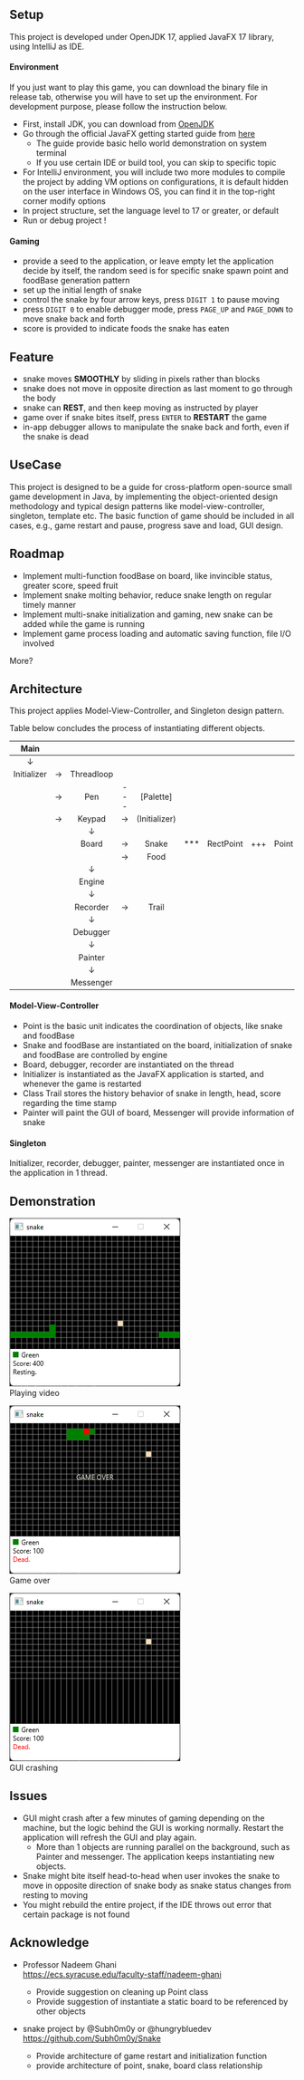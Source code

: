 
## Setup
This project is developed under OpenJDK 17,
applied JavaFX 17 library,
using IntelliJ as IDE.
#### Environment

If you just want to play this game, you can download the binary file
in release tab, otherwise you will have to set up the environment. 
For development purpose, please follow the instruction below.

- First, install JDK, you can download from [OpenJDK](http://jdk.java.net/java-se-ri/17)
- Go through the official JavaFX getting started guide from [here](https://openjfx.io/openjfx-docs/#introduction)
  - The guide provide basic hello world demonstration on system terminal
  - If you use certain IDE or build tool, you can skip to specific topic
- For IntelliJ environment, you will include two more modules to compile 
the project by adding VM options on configurations,
it is default hidden on the user interface in Windows OS, you can find it
in the top-right corner modify options
- In project structure, set the language level to 17 or greater, or default
- Run or debug project !

#### Gaming
- provide a seed to the application, or leave empty let the application 
decide by itself, the random seed is for specific snake spawn point and 
foodBase generation pattern
- set up the initial length of snake
- control the snake by four arrow keys, press `DIGIT 1` to pause moving
- press `DIGIT 0` to enable debugger mode, press `PAGE_UP` and `PAGE_DOWN`
to move snake back and forth
- score is provided to indicate foods the snake has eaten

## Feature
- snake moves **SMOOTHLY** by sliding in pixels rather than blocks
- snake does not move in opposite direction as last moment
to go through the body
- snake can **REST**, and then keep moving as 
instructed by player
- game over if snake bites itself, press `ENTER` to **RESTART** the game
- in-app debugger allows to manipulate the snake back and forth,
even if the snake is dead

## UseCase
This project is designed to be a guide for cross-platform
open-source small game development in Java,
by implementing the object-oriented design methodology and typical
design patterns like model-view-controller, singleton, template etc. 
The basic function of game should be included in all cases,
e.g., game restart and pause, progress save and load, GUI design.

## Roadmap
- Implement multi-function foodBase on board, like invincible status, 
greater score, speed fruit
- Implement snake molting behavior, reduce snake length on regular timely
manner
- Implement multi-snake initialization and gaming, new snake can be added
while the game is running
- Implement game process loading and automatic saving function, 
file I/O involved

More?

## Architecture
This project applies Model-View-Controller, and Singleton design pattern. 

Table below concludes the process of instantiating different objects.

|    Main     |||||||||
|:-----------:|:----------------:|:-----:|:---:|:---:|:---:|:---:|:---:|:---:|
|   &#8595;   |||||||
| Initializer |    &#8594;     |Threadloop|
|| &#8594;|Pen|---|[Palette]|||||
|             |    &#8594;     |  Keypad| &#8594; | (Initializer)||  
|             | |   &#8595;   | |||
|             ||Board |&#8594;| Snake|***|RectPoint|+++|Point
||||   &#8594;   | Food|||
|||   &#8595;   ||||
|||   Engine   || || ||
|||   &#8595;   ||||
|||  Recorder   |&#8594;|Trail||
|||   &#8595;   ||||
|||  Debugger   ||||
|||   &#8595;   ||||
|||   Painter   ||||
|||   &#8595;   ||||
|||  Messenger  ||||

#### Model-View-Controller
- Point is the basic unit indicates the coordination of objects, like
snake and foodBase
- Snake and foodBase are instantiated on the board, initialization of snake
and foodBase are controlled by engine
- Board, debugger, recorder are instantiated on the thread
- Initializer is instantiated as the JavaFX application is started,
and whenever the game is restarted
- Class Trail stores the history behavior of snake in 
length, head, score regarding the time stamp
- Painter will paint the GUI of board, Messenger will provide
information of snake

#### Singleton
Initializer, recorder, debugger, painter, messenger are instantiated
once in the application in 1 thread.
## Demonstration
![link](Images/Play.png "Title text") \
Playing video

![link](Images/Game_over.png "Title text") \
Game over

![link](Images/GUI_crashed.png "Title text") \
GUI crashing
## Issues
- GUI might crash after a few minutes of gaming depending on the 
machine, but the logic behind the GUI is working normally.
Restart the application will refresh the GUI and play again.
  - More than 1 objects are running parallel on the background, such as
  Painter and messenger. The application keeps instantiating new
  objects.
- Snake might bite itself head-to-head when user invokes the snake
to move in opposite direction of snake body as snake status changes
from resting to moving
- You might rebuild the entire project, if the IDE throws out
error that certain package is not found

## Acknowledge
- Professor Nadeem Ghani \
  https://ecs.syracuse.edu/faculty-staff/nadeem-ghani
  - Provide suggestion on cleaning up Point class 
  - Provide suggestion of instantiate a static board to be referenced
  by other objects

- snake project by @Subh0m0y or @hungrybluedev \
https://github.com/Subh0m0y/Snake
  - Provide architecture of game restart and initialization function
  - provide architecture of point, snake, board class relationship

